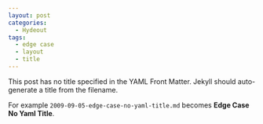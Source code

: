 ```yaml
---
layout: post
categories:
  - Hydeout
tags:
  - edge case
  - layout
  - title
---
```


This post has no title specified in the YAML Front Matter. Jekyll should auto-generate a title from the filename.

For example `2009-09-05-edge-case-no-yaml-title.md` becomes **Edge Case No Yaml Title**.
